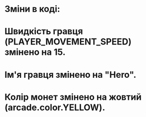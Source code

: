 # Зміни в коді:
# Швидкість гравця (PLAYER_MOVEMENT_SPEED) змінено на 15.
# Ім'я гравця змінено на "Hero".
# Колір монет змінено на жовтий (arcade.color.YELLOW).
